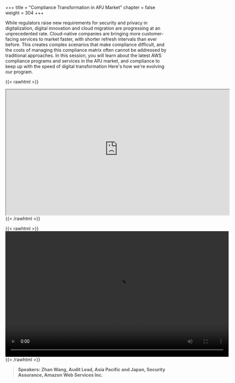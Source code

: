 +++
title = "Compliance Transformation in APJ Market"
chapter = false
weight = 304
+++

While regulators raise new requirements for security and privacy in digitalization, digital innovation and cloud migration are progressing at an unprecedented rate. Cloud-native companies are bringing more customer-facing services to market faster, with shorter refresh intervals than ever before. This creates complex scenarios that make compliance difficult, and the costs of managing this compliance matrix often cannot be addressed by traditional approaches. In this session, you will learn about the latest AWS compliance programs and services in the APJ market, and compliance to keep up with the speed of digital transformation Here's how we're evolving our program.

{{< rawhtml >}}
<iframe src="https://awssecurityroadshowjapan2021.s3.ap-northeast-1.amazonaws.com/OnDemandTracks/keynote_4.pdf" width="696" height="392"></iframe>
{{< /rawhtml >}}

{{< rawhtml >}}
<video width="696" height="392" controls>
  <source src="https://awssecurityroadshowjapan2021.s3.ap-northeast-1.amazonaws.com/OnDemandTracks/keynote_4.mp4" type="video/mp4">
  Your browser doesn't support video.
</video>
{{< /rawhtml >}}

>  **Speakers: Zhan Wang, Audit Lead, Asia Pacific and Japan, Security Assurance, Amazon Web Services Inc.** 

